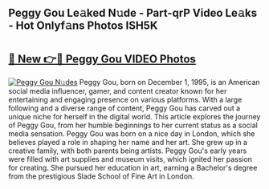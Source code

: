 ## Peggy Gou Le𝚊ked N𝚞de - Part-qrP Video Le𝚊ks - Hot Onlyf𝚊ns Photos ISH5K

# <h2><a href="http://ac33994.deff.icu/?id=Peggy+Gou">🔗 New 👉🔴 Peggy Gou VIDEO Photos</a></h2>

[![Peggy Gou N𝚞des](https://i.imgur.com/rIISA9y.gif)](http://ac33994.deff.icu/?id=Peggy+Gou)
Peggy Gou, born on December 1, 1995, is an American social media influencer, gamer, and content creator known for her entertaining and engaging presence on various platforms. With a large following and a diverse range of content, Peggy Gou has carved out a unique niche for herself in the digital world. This article explores the journey of Peggy Gou, from her humble beginnings to her current status as a social media sensation. Peggy Gou was born on a nice day in London, which she believes played a role in shaping her name and her art. She grew up in a creative family, with both parents being artists. Peggy Gou's early years were filled with art supplies and museum visits, which ignited her passion for creating. She pursued her education in art, earning a Bachelor's degree from the prestigious Slade School of Fine Art in London.
